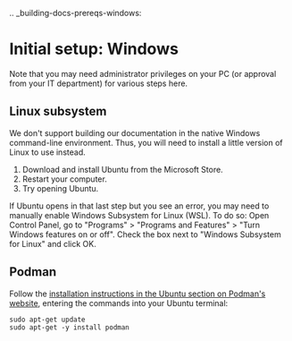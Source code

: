 .. _building-docs-prereqs-windows:

# Initial setup: Windows

Note that you may need administrator privileges on your PC (or approval from your IT department) for various steps here.

## Linux subsystem

We don't support building our documentation in the native Windows command-line environment. Thus, you will need to install a little version of Linux to use instead.

1. Download and install Ubuntu from the Microsoft Store.
1. Restart your computer.
1. Try opening Ubuntu.

If Ubuntu opens in that last step but you see an error, you may need to manually enable Windows Subsystem for Linux (WSL). To do so: Open Control Panel, go to "Programs" > "Programs and Features" > "Turn Windows features on or off". Check the box next to "Windows Subsystem for Linux" and click OK.

## Podman
Follow the [installation instructions in the Ubuntu section on Podman's website](https://podman.io/docs/installation#ubuntu), entering the commands into your Ubuntu terminal:
```shell
sudo apt-get update
sudo apt-get -y install podman
```
